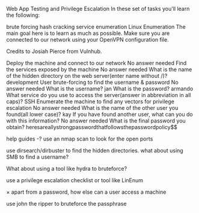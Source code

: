  Web App Testing and Privilege Escalation
In these set of tasks you'll learn the following:

brute forcing 
hash cracking 
service enumeration
Linux Enumeration
The main goal here is to learn as much as possible. Make sure you are connected to our network using your OpenVPN configuration file.

Credits to Josiah Pierce from Vulnhub.

Deploy the machine and connect to our network
No answer needed
Find the services exposed by the machine
No answer needed
What is the name of the hidden directory on the web server(enter name without /)?
development
User brute-forcing to find the username & password
No answer needed
What is the username?
jan
What is the password?
armando
What service do you use to access the server(answer in abbreviation in all caps)?
SSH
Enumerate the machine to find any vectors for privilege escalation
No answer needed
What is the name of the other user you found(all lower case)?
kay
If you have found another user, what can you do with this information?
No answer needed
What is the final password you obtain?
heresareallystrongpasswordthatfollowsthepasswordpolicy$$



help guides -?
use an nmap scan to look for the open ports

use dirsearch/dirbuster to find the hidden directories.
what about using SMB to find a username?

What about using a tool like hydra to bruteforce?

use a privilege escalation checklist or tool like LinEnum

×
apart from a password, how else can a user access a machine

use john the ripper to bruteforce the passphrase
